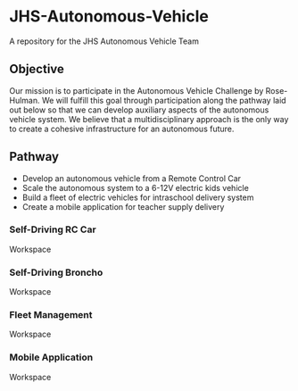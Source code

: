 # JHS-Autonomous-Vehicle
A repository for the JHS Autonomous Vehicle Team

## Objective
Our mission is to participate in the Autonomous Vehicle Challenge by Rose-Hulman. We will fulfill this goal through participation along the pathway laid out below so that we can develop auxiliary aspects of the autonomous vehicle system. We believe that a multidisciplinary approach is the only way to create a cohesive infrastructure for an autonomous future.

## Pathway
* Develop an autonomous vehicle from a Remote Control Car
* Scale the autonomous system to a 6-12V electric kids vehicle
* Build a fleet of electric vehicles for intraschool delivery system
* Create a mobile application for teacher supply delivery

### Self-Driving RC Car
Workspace

### Self-Driving Broncho
Workspace

### Fleet Management
Workspace

### Mobile Application
Workspace
